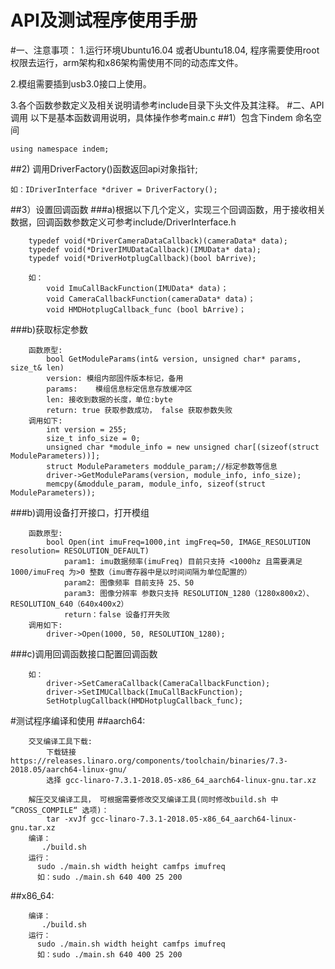API及测试程序使用手册
====  

#一、注意事项：
1.运行环境Ubuntu16.04 或者Ubuntu18.04, 程序需要使用root权限去运行，arm架构和x86架构需使用不同的动态库文件。

2.模组需要插到usb3.0接口上使用。

3.各个函数参数定义及相关说明请参考include目录下头文件及其注释。
#二、API调用
以下是基本函数调用说明，具体操作参考main.c
##1）包含下indem 命名空间
~~~
using namespace indem;
~~~
##2) 调用DriverFactory()函数返回api对象指针;
~~~
如：IDriverInterface *driver = DriverFactory();
~~~
##3）设置回调函数
###a)根据以下几个定义，实现三个回调函数，用于接收相关数据，回调函数参数定义可参考include/DriverInterface.h
~~~
    typedef void(*DriverCameraDataCallback)(cameraData* data);
    typedef void(*DriverIMUDataCallback)(IMUData* data);
    typedef void(*DriverHotplugCallback)(bool bArrive);
    
    如：
        void ImuCallBackFunction(IMUData* data)；
        void CameraCallbackFunction(cameraData* data)；
        void HMDHotplugCallback_func (bool bArrive)；
~~~
###b)获取标定参数
~~~
    函数原型:
        bool GetModuleParams(int& version, unsigned char* params, size_t& len)
        version: 模组内部固件版本标记，备用
        params:    模组信息标定信息存放缓冲区
        len: 接收到数据的长度，单位:byte
        return: true 获取参数成功， false 获取参数失败
    调用如下:
        int version = 255;
        size_t info_size = 0;
        unsigned char *module_info = new unsigned char[(sizeof(struct ModuleParameters))];
        struct ModuleParameters moddule_param;//标定参数等信息
        driver->GetModuleParams(version, module_info, info_size);
        memcpy(&moddule_param, module_info, sizeof(struct ModuleParameters));
~~~
###b)调用设备打开接口，打开模组
~~~
    函数原型:
        bool Open(int imuFreq=1000,int imgFreq=50, IMAGE_RESOLUTION resolution= RESOLUTION_DEFAULT)
            param1: imu数据频率(imuFreq) 目前只支持 <1000hz 且需要满足 1000/imuFreq 为>0 整数（imu寄存器中是以时间间隔为单位配置的）
            param2: 图像频率 目前支持 25、50
            param3: 图像分辨率 参数只支持 RESOLUTION_1280（1280x800x2）、RESOLUTION_640（640x400x2）
            return：false 设备打开失败
    调用如下:
        driver->Open(1000, 50, RESOLUTION_1280);
~~~
###c)调用回调函数接口配置回调函数  
~~~
    如： 
        driver->SetCameraCallback(CameraCallbackFunction);
        driver->SetIMUCallback(ImuCallBackFunction);
        SetHotplugCallback(HMDHotplugCallback_func);
~~~
#测试程序编译和使用
##aarch64:
~~~
    交叉编译工具下载:
        下载链接  https://releases.linaro.org/components/toolchain/binaries/7.3-2018.05/aarch64-linux-gnu/
        选择 gcc-linaro-7.3.1-2018.05-x86_64_aarch64-linux-gnu.tar.xz
    
    解压交叉编译工具， 可根据需要修改交叉编译工具(同时修改build.sh 中 ”CROSS_COMPILE“ 选项)：
        tar -xvJf gcc-linaro-7.3.1-2018.05-x86_64_aarch64-linux-gnu.tar.xz
    编译：
       ./build.sh
    运行：
      sudo ./main.sh width height camfps imufreq
      如：sudo ./main.sh 640 400 25 200
~~~
##x86_64:
~~~
    编译：
       ./build.sh
    运行：
      sudo ./main.sh width height camfps imufreq
      如：sudo ./main.sh 640 400 25 200
~~~
